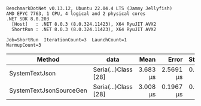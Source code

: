 ```

BenchmarkDotNet v0.13.12, Ubuntu 22.04.4 LTS (Jammy Jellyfish)
AMD EPYC 7763, 1 CPU, 4 logical and 2 physical cores
.NET SDK 8.0.203
  [Host]   : .NET 8.0.3 (8.0.324.11423), X64 RyuJIT AVX2
  ShortRun : .NET 8.0.3 (8.0.324.11423), X64 RyuJIT AVX2

Job=ShortRun  IterationCount=3  LaunchCount=1  
WarmupCount=3  

```
| Method                  | data                 | Mean     | Error     | StdDev    | Min      | Max      | Gen0   | Allocated |
|------------------------ |--------------------- |---------:|----------:|----------:|---------:|---------:|-------:|----------:|
| SystemTextJson          | Seria(...)Class [28] | 3.683 μs | 2.5691 μs | 0.1408 μs | 3.593 μs | 3.845 μs | 0.0229 |   2.07 KB |
| SystemTextJsonSourceGen | Seria(...)Class [28] | 3.008 μs | 0.1967 μs | 0.0108 μs | 3.001 μs | 3.021 μs | 0.0267 |    2.2 KB |
